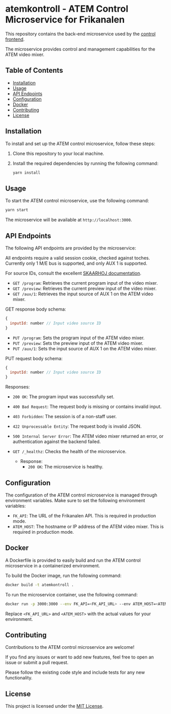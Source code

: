 # atemkontroll - ATEM Control Microservice for Frikanalen

This repository contains the back-end microservice used by the [control frontend](https://github.com/frikanalen/styring).

The microservice provides control and management capabilities for the ATEM video mixer.

## Table of Contents

- [Installation](#installation)
- [Usage](#usage)
- [API Endpoints](#api-endpoints)
- [Configuration](#configuration)
- [Docker](#docker)
- [Contributing](#contributing)
- [License](#license)

## Installation

To install and set up the ATEM control microservice, follow these steps:

1. Clone this repository to your local machine.
2. Install the required dependencies by running the following command:

   ```bash
   yarn install
   ```

## Usage

To start the ATEM control microservice, use the following command:

```bash
yarn start
```

The microservice will be available at `http://localhost:3000`.

## API Endpoints

The following API endpoints are provided by the microservice:

All endpoints require a valid session cookie, checked against toches.
Currently only 1 M/E bus is supported, and only AUX 1 is supported.

For source IDs, consult the excellent [SKAARHOJ documentation](https://www.skaarhoj.com/discover/blackmagic-atem-switcher-protocol#:~:text=Commands-,VIDEOSRC,-Array).

- `GET /program`: Retrieves the current program input of the video mixer.
- `GET /preview`: Retrieves the current preview input of the video mixer.
- `GET /aux/1`: Retrieves the input source of AUX 1 on the ATEM video mixer.

GET response body schema:
   ```javascript
   {
     inputId: number // Input video source ID
   }
   ```

- `PUT /program`: Sets the program input of the ATEM video mixer.
- `PUT /preview`: Sets the preview input of the ATEM video mixer.
- `PUT /aux/1`: Sets the input source of AUX 1 on the ATEM video mixer.

PUT request body schema:
  ```javascript
  {
    inputId: number // Input video source ID
  }
  ```

Responses:
- `200 OK`: The program input was successfully set.
- `400 Bad Request`: The request body is missing or contains invalid input.
- `403 Forbidden`: The session is of a non-staff user.
- `422 Unprocessable Entity`: The request body is invalid JSON.
- `500 Internal Server Error`: The ATEM video mixer returned an error, or authentication against the backend failed.


- `GET /_healthz`: Checks the health of the microservice.

   - Response:
      - `200 OK`: The microservice is healthy.

## Configuration

The configuration of the ATEM control microservice is managed through environment variables. Make sure to set the following environment variables:

- `FK_API`: The URL of the Frikanalen API. This is required in production mode.
- `ATEM_HOST`: The hostname or IP address of the ATEM video mixer. This is required in production mode.

## Docker

A Dockerfile is provided to easily build and run the ATEM control microservice in a containerized environment.

To build the Docker image, run the following command:

```bash
docker build -t atemkontroll .
```

To run the microservice container, use the following command:

```bash
docker run -p 3000:3000 --env FK_API=<FK_API_URL> --env ATEM_HOST=<ATEM_HOST> atemkontroll
```

Replace `<FK_API_URL>` and `<ATEM_HOST>` with the actual values for your environment.

## Contributing

Contributions to the ATEM control microservice are welcome!

If you find any issues or want to add new features, feel free to open an issue or submit a pull request.

Please follow the existing code style and include tests for any new functionality.

## License

This project is licensed under the [MIT License](LICENSE).